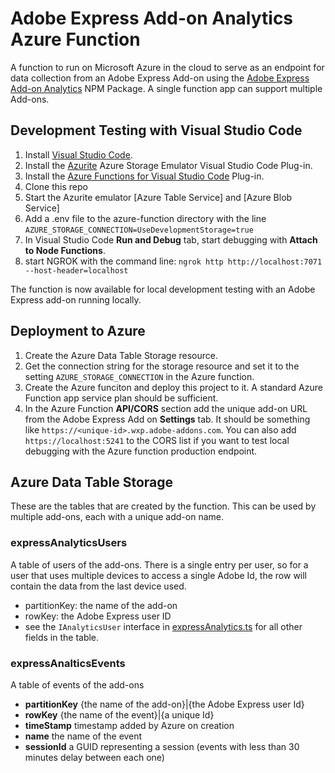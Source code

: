 # Adobe Express Add-on Analytics Azure Function

A function to run on Microsoft Azure in the cloud to serve as an endpoint for
data collection from an Adobe Express Add-on using the
[Adobe Express Add-on Analytics](https://www.npmjs.com/package/express-addon-analytics) NPM Package. A single function app can support multiple Add-ons.

## Development Testing with Visual Studio Code

1. Install [Visual Studio Code](https://code.visualstudio.com/).
2. Install the [Azurite](https://marketplace.visualstudio.com/items?itemName=Azurite.azurite) Azure Storage Emulator Visual Studio Code Plug-in.
3. Install the [Azure Functions for Visual Studio Code](https://marketplace.visualstudio.com/items?itemName=ms-azuretools.vscode-azurefunctions) Plug-in.
4. Clone this repo
5. Start the Azurite emulator [Azure Table Service] and [Azure Blob Service]
6. Add a .env file to the azure-function directory with the line
    `AZURE_STORAGE_CONNECTION=UseDevelopmentStorage=true`
7. In Visual Studio Code **Run and Debug** tab, start debugging with **Attach to Node Functions**.
8. start NGROK with the command line:
    `ngrok http http://localhost:7071 --host-header=localhost`

The function is now available for local development testing with an Adobe Express add-on running locally.

## Deployment to Azure

1. Create the Azure Data Table Storage resource.
2. Get the connection string for the storage resource and set it to the setting `AZURE_STORAGE_CONNECTION` in the Azure function.
3. Create the Azure funciton and deploy this project to it. A standard Azure Function app service plan should be sufficient.
4. In the Azure Function **API/CORS** section add the unique add-on URL from the Adobe Express Add on **Settings** tab.  It should be something like `https://<unique-id>.wxp.adobe-addons.com`. You can also add `https://localhost:5241` to the CORS list if you want to test local debugging with the Azure function production endpoint.

## Azure Data Table Storage

These are the tables that are created by the function. This can be used by multiple add-ons, each with a unique add-on name.

### expressAnalyticsUsers

A table of users of the add-ons. There is a single entry per user, so for a user that uses multiple devices to access a single Adobe Id, the row will contain the data from the last device used.

- partitionKey: the name of the add-on
- rowKey: the Adobe Express user ID
- see the `IAnalyticsUser` interface in [expressAnalytics.ts](src/functions/expressAnalytics.ts) for all other fields in the table.

### expressAnalticsEvents

A table of events of the add-ons

- **partitionKey** {the name of the add-on}|{the Adobe Express user Id}
- **rowKey**       {the name of the event}|{a unique Id}
- **timeStamp**    timestamp added by Azure on creation
- **name**         the name of the event
- **sessionId**    a GUID representing a session (events with less than 30 minutes delay between each one)
